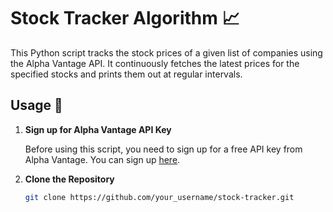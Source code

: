 # Stock Tracker Algorithm 📈

This Python script tracks the stock prices of a given list of companies using the Alpha Vantage API. It continuously fetches the latest prices for the specified stocks and prints them out at regular intervals.

## Usage 🚀

1. **Sign up for Alpha Vantage API Key**
   
   Before using this script, you need to sign up for a free API key from Alpha Vantage. You can sign up [here](https://www.alphavantage.co/support/#api-key).

2. **Clone the Repository**

   ```bash
   git clone https://github.com/your_username/stock-tracker.git
